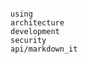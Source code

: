```{include} ../README.md
```

```{toctree}
using
architecture
development
security
api/markdown_it
```
